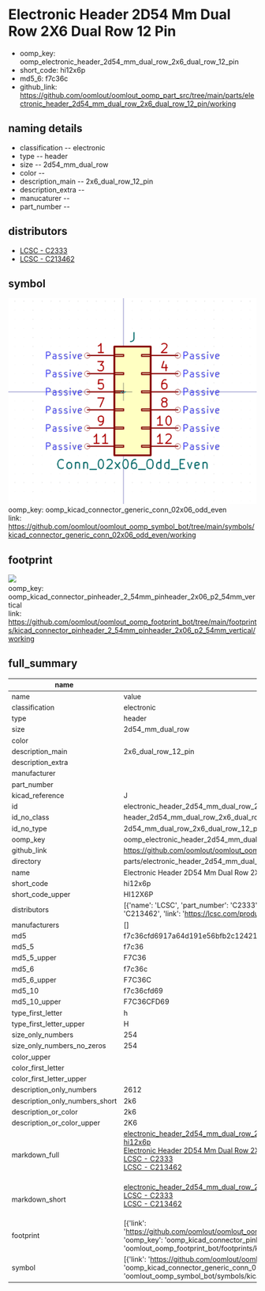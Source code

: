 # Electronic Header 2D54 Mm Dual Row 2X6 Dual Row 12 Pin

  
* oomp_key: oomp_electronic_header_2d54_mm_dual_row_2x6_dual_row_12_pin 
* short_code: hi12x6p
* md5_6: f7c36c  
* github_link: https://github.com/oomlout/oomlout_oomp_part_src/tree/main/parts/electronic_header_2d54_mm_dual_row_2x6_dual_row_12_pin/working  
## naming details
* classification -- electronic
* type -- header
* size -- 2d54_mm_dual_row
* color -- 
* description_main -- 2x6_dual_row_12_pin
* description_extra -- 
* manucaturer -- 
* part_number -- 

## distributors
* [LCSC - C2333](https://lcsc.com/product-detail/C2333.html)  
* [LCSC - C213462](https://lcsc.com/product-detail/C213462.html)  


## symbol

![](symbol/0/working/working_600.png)  
oomp_key: oomp_kicad_connector_generic_conn_02x06_odd_even  
link: https://github.com/oomlout/oomlout_oomp_symbol_bot/tree/main/symbols/kicad_connector_generic_conn_02x06_odd_even/working  

## footprint

![](footprint/0/working/working_600.png)  
oomp_key: oomp_kicad_connector_pinheader_2_54mm_pinheader_2x06_p2_54mm_vertical  
link: https://github.com/oomlout/oomlout_oomp_footprint_bot/tree/main/footprints/kicad_connector_pinheader_2_54mm_pinheader_2x06_p2_54mm_vertical/working  

## full_summary
| name | value | 
| --- | --- | 
| name | value | 
| classification | electronic | 
| type | header | 
| size | 2d54_mm_dual_row | 
| color |  | 
| description_main | 2x6_dual_row_12_pin | 
| description_extra |  | 
| manufacturer |  | 
| part_number |  | 
| kicad_reference | J | 
| id | electronic_header_2d54_mm_dual_row_2x6_dual_row_12_pin | 
| id_no_class | header_2d54_mm_dual_row_2x6_dual_row_12_pin | 
| id_no_type | 2d54_mm_dual_row_2x6_dual_row_12_pin | 
| oomp_key | oomp_electronic_header_2d54_mm_dual_row_2x6_dual_row_12_pin | 
| github_link | https://github.com/oomlout/oomlout_oomp_part_src/tree/main/parts/electronic_header_2d54_mm_dual_row_2x6_dual_row_12_pin/working | 
| directory | parts/electronic_header_2d54_mm_dual_row_2x6_dual_row_12_pin | 
| name | Electronic Header 2D54 Mm Dual Row 2X6 Dual Row 12 Pin | 
| short_code | hi12x6p | 
| short_code_upper | HI12X6P | 
| distributors | [{'name': 'LCSC', 'part_number': 'C2333', 'link': 'https://lcsc.com/product-detail/C2333.html', 'id': 'distributor_lcsc'}, {'name': 'LCSC', 'part_number': 'C213462', 'link': 'https://lcsc.com/product-detail/C213462.html', 'id': 'distributor_lcsc'}] | 
| manufacturers | [] | 
| md5 | f7c36cfd6917a64d191e56bfb2c12421 | 
| md5_5 | f7c36 | 
| md5_5_upper | F7C36 | 
| md5_6 | f7c36c | 
| md5_6_upper | F7C36C | 
| md5_10 | f7c36cfd69 | 
| md5_10_upper | F7C36CFD69 | 
| type_first_letter | h | 
| type_first_letter_upper | H | 
| size_only_numbers | 254 | 
| size_only_numbers_no_zeros | 254 | 
| color_upper |  | 
| color_first_letter |  | 
| color_first_letter_upper |  | 
| description_only_numbers | 2612 | 
| description_only_numbers_short | 2k6 | 
| description_or_color | 2k6 | 
| description_or_color_upper | 2K6 | 
| markdown_full | [electronic_header_2d54_mm_dual_row_2x6_dual_row_12_pin](https://github.com/oomlout/oomlout_oomp_part_src/tree/main/parts/electronic_header_2d54_mm_dual_row_2x6_dual_row_12_pin/working)<br>[hi12x6p](https://github.com/oomlout/oomlout_oomp_part_src/tree/main/parts/electronic_header_2d54_mm_dual_row_2x6_dual_row_12_pin/working)<br>[Electronic Header 2D54 Mm Dual Row 2X6 Dual Row 12 Pin](https://github.com/oomlout/oomlout_oomp_part_src/tree/main/parts/electronic_header_2d54_mm_dual_row_2x6_dual_row_12_pin/working)<br>[LCSC - C2333<br>](https://lcsc.com/product-detail/C2333.html)[LCSC - C213462<br>](https://lcsc.com/product-detail/C213462.html)<br> | 
| markdown_short | [electronic_header_2d54_mm_dual_row_2x6_dual_row_12_pin](https://github.com/oomlout/oomlout_oomp_part_src/tree/main/parts/electronic_header_2d54_mm_dual_row_2x6_dual_row_12_pin/working)<br>[LCSC - C2333<br>](https://lcsc.com/product-detail/C2333.html)[LCSC - C213462<br>](https://lcsc.com/product-detail/C213462.html)<br> | 
| footprint | [{'link': 'https://github.com/oomlout/oomlout_oomp_footprint_bot/tree/main/foootprntss/kicad_connector_pinheader_2_54mm_pinheader_2x06_p2_54mm_vertical', 'oomp_key': 'oomp_kicad_connector_pinheader_2_54mm_pinheader_2x06_p2_54mm_vertical', 'directory': 'oomlout_oomp_footprint_bot/footprints/kicad_connector_pinheader_2_54mm_pinheader_2x06_p2_54mm_vertical//working/working.kicad_mod'}] | 
| symbol | [{'link': 'https://github.com/oomlout/oomlout_oomp_symbol_bot/tree/main/symbols/kicad_connector_generic_conn_02x06_odd_even', 'oomp_key': 'oomp_kicad_connector_generic_conn_02x06_odd_even', 'directory': 'oomlout_oomp_symbol_bot/symbols/kicad_connector_generic_conn_02x06_odd_even//working/working.kicad_sym'}] | 
